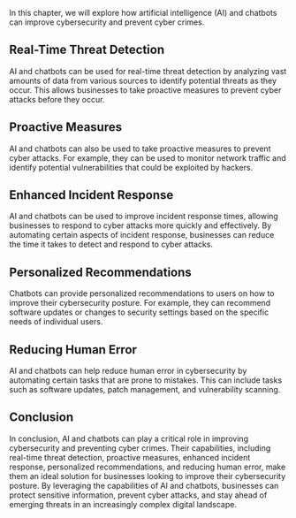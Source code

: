 

In this chapter, we will explore how artificial intelligence (AI) and chatbots can improve cybersecurity and prevent cyber crimes.

Real-Time Threat Detection
--------------------------

AI and chatbots can be used for real-time threat detection by analyzing vast amounts of data from various sources to identify potential threats as they occur. This allows businesses to take proactive measures to prevent cyber attacks before they occur.

Proactive Measures
------------------

AI and chatbots can also be used to take proactive measures to prevent cyber attacks. For example, they can be used to monitor network traffic and identify potential vulnerabilities that could be exploited by hackers.

Enhanced Incident Response
--------------------------

AI and chatbots can be used to improve incident response times, allowing businesses to respond to cyber attacks more quickly and effectively. By automating certain aspects of incident response, businesses can reduce the time it takes to detect and respond to cyber attacks.

Personalized Recommendations
----------------------------

Chatbots can provide personalized recommendations to users on how to improve their cybersecurity posture. For example, they can recommend software updates or changes to security settings based on the specific needs of individual users.

Reducing Human Error
--------------------

AI and chatbots can help reduce human error in cybersecurity by automating certain tasks that are prone to mistakes. This can include tasks such as software updates, patch management, and vulnerability scanning.

Conclusion
----------

In conclusion, AI and chatbots can play a critical role in improving cybersecurity and preventing cyber crimes. Their capabilities, including real-time threat detection, proactive measures, enhanced incident response, personalized recommendations, and reducing human error, make them an ideal solution for businesses looking to improve their cybersecurity posture. By leveraging the capabilities of AI and chatbots, businesses can protect sensitive information, prevent cyber attacks, and stay ahead of emerging threats in an increasingly complex digital landscape.
